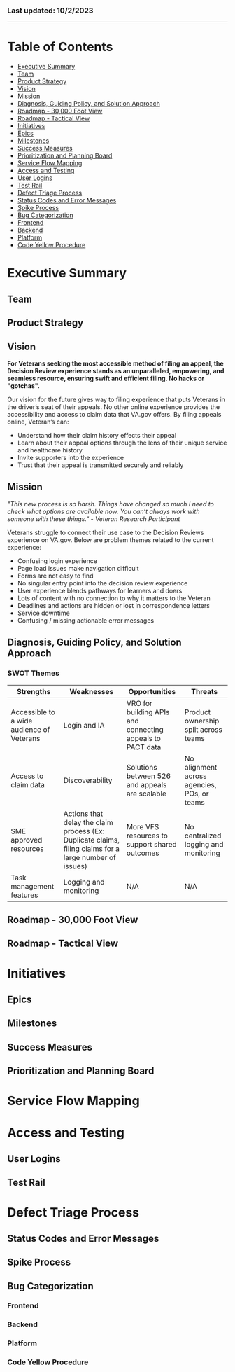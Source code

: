 ### Last updated: 10/2/2023
----
# Table of Contents
- [Executive Summary](#executive-summary)
- [Team](#team)
- [Product Strategy](#product-strategy)
- [Vision](#vision)
- [Mission](#mission)
- [Diagnosis, Guiding Policy, and Solution Approach](#diagnosis-guiding-policy-and-solution-approach)
- [Roadmap - 30,000 Foot View](#roadmap-30,000-foot-view)
- [Roadmap - Tactical View](#roadmap---tactical-view)
- [Initiatives](#initiatives)
- [Epics](#epics)
- [Milestones](#milestones)
- [Success Measures](#success-measures)
- [Prioritization and Planning Board](#prioritization-and-planning-board)
- [Service Flow Mapping](#service-flow-mapping)
- [Access and Testing](#access-and-testing)
- [User Logins](#user-logins)
- [Test Rail](#test-rail)
- [Defect Triage Process](#defect-triage-process)
- [Status Codes and Error Messages](#status-codes-and-error-messages)
- [Spike Process](#spike-process)
- [Bug Categorization](#bug-categorization)
- [Frontend](#frontend)
- [Backend](#backend)
- [Platform](#platform)
- [Code Yellow Procedure](#code-yellow-procedure)
# Executive Summary
## Team
## Product Strategy
## Vision
**For Veterans seeking the most accessible method of filing an appeal, the Decision Review experience stands as an unparalleled, empowering, and seamless resource, ensuring swift and efficient filing. No hacks or "gotchas".**

Our vision for the future gives way to filing experience that puts Veterans in the driver’s seat of their appeals. No other online experience provides the accessibility and access to claim data that VA.gov offers. By filing appeals online, Veteran’s can:
- Understand how their claim history effects their appeal 
- Learn about their appeal options through the lens of their unique service and healthcare history
- Invite supporters into the experience
- Trust that their appeal is transmitted securely and reliably

## Mission
*"This new process is so harsh. Things have changed so much I need to check what options are available now. You can’t always work with someone with these things." - Veteran Research Participant*

Veterans struggle to connect their use case to the Decision Reviews experience on VA.gov. Below are problem themes related to the current experience:

- Confusing login experience 
- Page load issues make navigation difficult
- Forms are not easy to find
- No singular entry point into the decision review experience
- User experience blends pathways for learners and doers
- Lots of content with no connection to why it matters to the Veteran
- Deadlines and actions are hidden or lost in correspondence letters
- Service downtime
- Confusing / missing actionable error messages

## Diagnosis, Guiding Policy, and Solution Approach
### SWOT Themes
|Strengths|Weaknesses|Opportunities|Threats|
|---|---|---|---|
|Accessible to a wide audience of Veterans|Login and IA|VRO for building APIs and connecting appeals to PACT data|Product ownership split across teams|
|Access to claim data|Discoverability|Solutions between 526 and appeals are scalable|No alignment across agencies, POs, or teams|
|SME approved resources|Actions that delay the claim process (Ex: Duplicate claims, filing claims for a large number of issues)|More VFS resources to support shared outcomes|No centralized logging and monitoring|
|Task management features|Logging and monitoring|N/A|N/A|

## Roadmap - 30,000 Foot View
## Roadmap - Tactical View
# Initiatives
## Epics
## Milestones
## Success Measures
## Prioritization and Planning Board
# Service Flow Mapping
# Access and Testing
## User Logins
## Test Rail
# Defect Triage Process
## Status Codes and Error Messages
## Spike Process
## Bug Categorization
### Frontend
### Backend
### Platform
### Code Yellow Procedure
